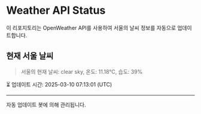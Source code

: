 
# Weather API Status

이 리포지토리는 OpenWeather API를 사용하여 서울의 날씨 정보를 자동으로 업데이트합니다.

## 현재 서울 날씨
> 서울의 현재 날씨: clear sky, 온도: 11.18°C, 습도: 39%

⏳ 업데이트 시간: 2025-03-10 07:13:01 (UTC)

---
자동 업데이트 봇에 의해 관리됩니다.
